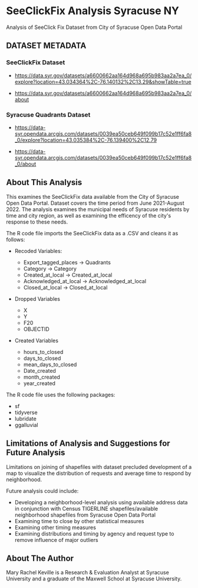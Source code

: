 # SeeClickFix Analysis Syracuse NY
 Analysis of SeeClick Fix Dataset from City of Syracuse Open Data Portal

## DATASET METADATA

### SeeClickFix Dataset

 - https://data.syr.gov/datasets/a6600662aa164d968a695b983aa2a7ea_0/explore?location=43.034364%2C-76.140132%2C13.29&showTable=true

- https://data.syr.gov/datasets/a6600662aa164d968a695b983aa2a7ea_0/about

### Syracuse Quadrants Dataset
- https://data-syr.opendata.arcgis.com/datasets/0039ea50ceb649f099b17c52e1ff6fa8_0/explore?location=43.035384%2C-76.139400%2C12.79

- https://data-syr.opendata.arcgis.com/datasets/0039ea50ceb649f099b17c52e1ff6fa8_0/about

## About This Analysis

 This examines the SeeClickFix data available from the City of Syracuse Open Data Portal. Dataset covers the time period from June 2021-August 2022. The analysis examines the municipal needs of Syracuse residents by time and city region, as well as examining the efficency of the city's response to these needs.

 The R code file imports the SeeClickFix data as a .CSV and cleans it as follows:

- Recoded Variables:
    - Export_tagged_places -> Quadrants
    - Category -> Category
    - Created_at_local -> Created_at_local
    - Acknowledged_at_local -> Acknowledged_at_local
    - Closed_at_local -> Closed_at_local

- Dropped Variables
    - X
    - Y
    - F20
    - OBJECTID

- Created Variables
    - hours_to_closed
    - days_to_closed
    - mean_days_to_closed
    - Date_created
    - month_created
    - year_created

The R code file uses the following packages: 

- sf
- tidyverse
- lubridate
- ggalluvial

## Limitations of Analysis and Suggestions for Future Analysis

Limitations on joining of shapefiles with dataset precluded development of a map to visualize the distribution of requests and average time to respond by neighborhood. 

Future analysis could include:
- Developing a neighborhood-level analysis using available address data in conjunction with Census TIGERLINE shapefiles/available neighborhood shapefiles from Syracuse Open Data Portal
- Examining time to close by other statistical measures
- Examining other timing measures
- Examining distributions and timing by agency and request type to remove influence of major outliers

## About The Author
Mary Rachel Keville is a Research & Evaluation Analyst at Syracuse University and a graduate of the Maxwell School at Syracuse University.